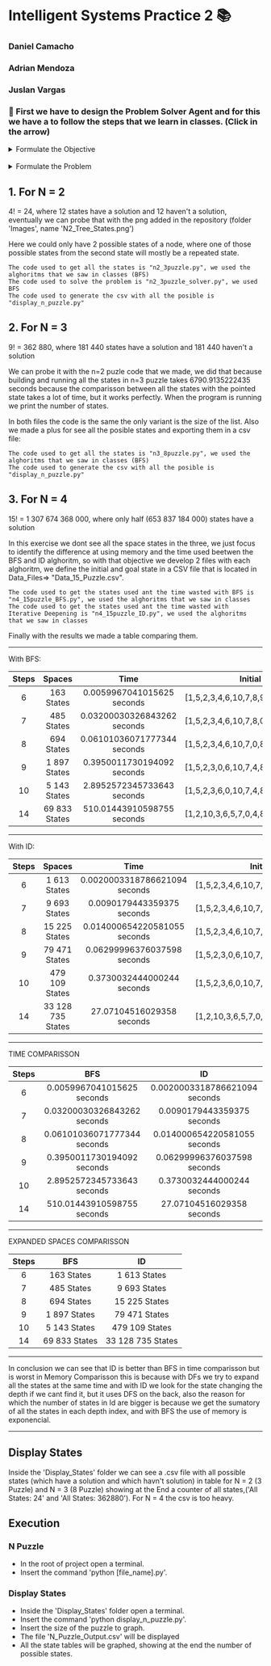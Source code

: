 # Intelligent Systems Practice 2 📚

### Daniel Camacho
### Adrian Mendoza
### Juslan Vargas

### 📕 First we have to design the Problem Solver Agent and for this we have a to follow the steps that we learn in classes. (Click in the arrow)


<details>
  <summary>Formulate the Objective</summary>

  	- The first box must be empty.
    - The rest of the boxes must be sorted ascending.

</details>

<br />


<details>
  <summary>Formulate the Problem</summary>

  	- Initial State
		(Messy)
		
	- Objective State
		(Sorted)
		
	- Actions
		Move boxes up down, left right it it's possible.
		
	- Funcion de Transicion
		TR(Current_State,(
		Move Left to Empty, 
		Move Up to Empty,
		Move Right to Empty, 
		Move Down to Empty
		)) -> Succesor_State
		
	- Objective Test
		Check thath the current state equals the goal state

	- Cost of the route
			1

</details>

## 1. For N = 2

4! = 24, where 12 states have a solution and 12 haven't a solution, eventually we can probe that with the png added in the repository (folder 'Images', name 'N2_Tree_States.png') 

Here we could only have 2 possible states of a node, where one of those possible states from the second state will mostly be a repeated state.

	The code used to get all the states is "n2_3puzzle.py", we used the alghoritms that we saw in classes (BFS)
	The code used to solve the problem is "n2_3puzzle_solver.py", we used BFS
	The code used to generate the csv with all the posible is "display_n_puzzle.py"

## 2. For N = 3

9! = 362 880, where 181 440 states have a solution and 181 440 haven't a solution 

We can probe it with the n=2 puzle code that we made, we did that because building and running all the states in n=3 puzzle takes 6790.9135222435 seconds because the comparisson between all the states with the pointed state takes a lot of time, but it works perfectly. When the program is running we print the number of states.

In both files the code is the same the only variant is the size of the list. Also we made a plus for see all the posible states and exporting them in a csv file:

	The code used to get all the states is "n3_8puzzle.py", we used the alghoritms that we saw in classes (BFS)
	The code used to generate the csv with all the posible is "display_n_puzzle.py"

## 3. For N = 4

15! = 1 307 674 368 000, where only half (653 837 184 000) states have a solution

In this exercise we dont see all the space states in the three, we just focus to identify the difference at using memory and the time used  beetwen the BFS and ID alghoritm, so with that objective we develop 2 files with each alghoritm, we define the initial and goal state in a CSV file that is located in Data_Files=> "Data_15_Puzzle.csv". 

	The code used to get the states used ant the time wasted with BFS is "n4_15puzzle_BFS.py", we used the alghoritms that we saw in classes
	The code used to get the states used ant the time wasted with Iterative Deepening is "n4_15puzzle_ID.py", we used the alghoritms that we saw in classes

Finally with the results we made a table comparing them.


---

With BFS:

Steps | Spaces | Time | Initial State
:---: | :---: | :---: | :---:
6 |  163 States | 0.0059967041015625 seconds | [1,5,2,3,4,6,10,7,8,9,14,11,12,0,13,15]
7 |  485 States | 0.03200030326843262 seconds | [1,5,2,3,4,6,10,7,8,0,14,11,12,9,13,15]
8 |  694 States | 0.06101036071777344 seconds | [1,5,2,3,4,6,10,7,0,8,14,11,12,9,13,15]
9 |  1 897 States | 0.3950011730194092 seconds | [1,5,2,3,0,6,10,7,4,8,14,11,12,9,13,15]
10 |  5 143 States | 2.8952572345733643 seconds | [1,5,2,3,6,0,10,7,4,8,14,11,12,9,13,15]
14 | 69 833 States | 510.01443910598755 seconds | [1,2,10,3,6,5,7,0,4,8,14,11,12,9,13,15]

--- 

With ID:

Steps | Spaces | Time | Initial State
:---: | :---: | :---: | :---:
6 |  1 613 States | 0.0020003318786621094 seconds | [1,5,2,3,4,6,10,7,8,9,14,11,12,0,13,15]
7 |  9 693 States | 0.0090179443359375 seconds | [1,5,2,3,4,6,10,7,8,0,14,11,12,9,13,15]
8 |  15 225 States | 0.014000654220581055 seconds | [1,5,2,3,4,6,10,7,0,8,14,11,12,9,13,15]
9 |  79 471 States | 0.06299996376037598 seconds | [1,5,2,3,0,6,10,7,4,8,14,11,12,9,13,15]
10 |  479 109 States | 0.3730032444000244 seconds | [1,5,2,3,6,0,10,7,4,8,14,11,12,9,13,15]
14 |  33 128 735 States | 27.07104516029358 seconds | [1,2,10,3,6,5,7,0,4,8,14,11,12,9,13,15]

--- 

TIME COMPARISSON  

Steps |  BFS  | ID 
:---: | :---: | :---:
6 | 0.0059967041015625 seconds |  0.0020003318786621094 seconds
7 | 0.03200030326843262 seconds |  0.0090179443359375 seconds
8 | 0.06101036071777344 seconds |  0.014000654220581055 seconds
9 | 0.3950011730194092 seconds |  0.06299996376037598 seconds
10 | 2.8952572345733643 seconds |  0.3730032444000244 seconds
14 | 510.01443910598755 seconds | 27.07104516029358  seconds

---

EXPANDED SPACES COMPARISSON

Steps |  BFS  | ID 
:---: | :---: | :---:
6 | 163 States | 1 613 States
7 | 485 States | 9 693 States
8 | 694 States | 15 225 States
9 | 1 897 States | 79 471 States
10 | 5 143 States | 479 109 States
14 | 69 833 States | 33 128 735 States


---

In conclusion we can see that ID is better than BFS in time comparisson but is worst in Memory Comparisson this is because with DFs we try to expand all the states at the same time  and with ID we look for the state changing the depth if we cant find it, but it uses DFS on the back, also the reason for which the number of states in Id are bigger is because we get the sumatory of all the states in each depth index, and with BFS the use of memory is exponencial.


---
## Display States

Inside the 'Display_States' folder we can see a .csv file with all possible states (which have a solution and which havn't solution)
in table for N = 2 (3 Puzzle) and N = 3 (8 Puzzle) showing at the End a counter of all states,('All States: 24' and 'All States: 362880').
For N = 4 the csv is too heavy.

## Execution
### N Puzzle
- In the root of project open a terminal.
- Insert the command 'python [file_name].py'.
### Display States
- Inside the 'Display_States' folder open a terminal.
- Insert the command 'python display_n_puzzle.py'.
- Insert the size of the puzzle to graph.
- The file 'N_Puzzle_Output.csv' will be displayed
- All the state tables will be graphed, showing at the end the number of possible states.




		
